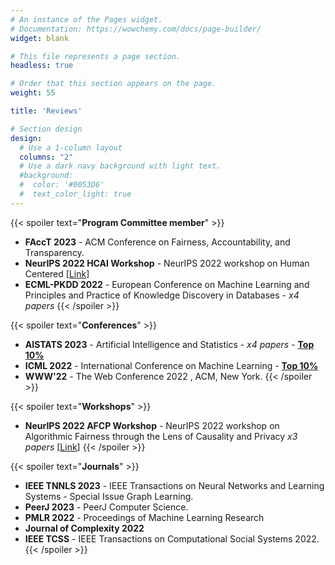 ```yaml
---
# An instance of the Pages widget.
# Documentation: https://wowchemy.com/docs/page-builder/
widget: blank

# This file represents a page section.
headless: true

# Order that this section appears on the page.
weight: 55

title: 'Reviews'

# Section design
design:
  # Use a 1-column layout
  columns: "2"
  # Use a dark navy background with light text.
  #background:
  #  color: '#0053D6'
  #  text_color_light: true
---
```


{{< spoiler text="**Program Committee member**" >}}
* **FAccT 2023** - ACM Conference on Fairness, Accountability, and Transparency.
* **NeurIPS 2022 HCAI Workshop** - NeurIPS 2022 workshop on Human Centered  [[Link](https://hcai-at-neurips.github.io/site/organizers.html#:~:text=Riccio%20ELLIS%20Alicante-,Adrian%20Arnaiz,-ELLIS%20Alicante)]
* **ECML-PKDD 2022** - European Conference on Machine Learning and Principles and Practice of Knowledge Discovery in Databases - *x4 papers*
{{< /spoiler >}}

{{< spoiler text="**Conferences**" >}}
* **AISTATS 2023** - Artificial Intelligence and Statistics - *x4 papers* - **[Top 10%](http://aistats.org/aistats2023/reviewers.html#:~:text=Adam%20M.%20Johansen-,Adri%C3%A1n%20Arnaiz%2DRodr%C3%ADguez)**
* **ICML 2022** - International Conference on Machine Learning - **[Top 10%](https://icml.cc/Conferences/2022/Reviewers#:~:text=Outstanding%20Reviewers)**
* **WWW'22** - The Web Conference 2022 , ACM, New York.
{{< /spoiler >}}

{{< spoiler text="**Workshops**" >}}
* **NeurIPS 2022 AFCP Workshop** - NeurIPS 2022 workshop on Algorithmic Fairness through the Lens of Causality and Privacy *x3 papers* [[Link](https://www.afciworkshop.org/)]
{{< /spoiler >}}

{{< spoiler text="**Journals**" >}}
* **IEEE TNNLS 2023** - IEEE Transactions on Neural Networks and Learning Systems - Special Issue Graph Learning.
* **PeerJ 2023** - PeerJ Computer Science.
* **PMLR 2022** - Proceedings of Machine Learning Research
* **Journal of Complexity 2022**
* **IEEE TCSS** - IEEE Transactions on Computational Social Systems 2022.
{{< /spoiler >}}